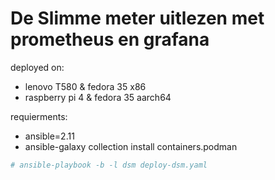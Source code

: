 
# De Slimme meter uitlezen met prometheus en grafana

deployed on:

* lenovo T580 & fedora 35 x86
* raspberry pi 4 & fedora 35 aarch64

requierments:

* ansible=2.11 
* ansible-galaxy collection install containers.podman

```bash
# ansible-playbook -b -l dsm deploy-dsm.yaml 
```



